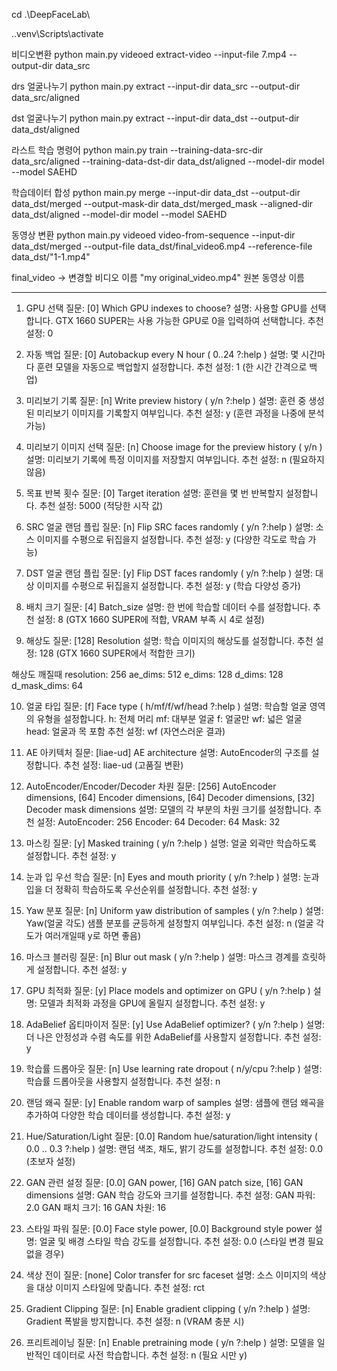  cd .\DeepFaceLab\ 

.\.venv\Scripts\activate


비디오변환
python main.py videoed extract-video --input-file 7.mp4 --output-dir data_src

drs 얼굴나누기
python main.py extract --input-dir data_src --output-dir data_src/aligned

dst 얼굴나누기
python main.py extract --input-dir data_dst --output-dir data_dst/aligned

라스트 학습 명령어
python main.py train --training-data-src-dir data_src/aligned --training-data-dst-dir data_dst/aligned --model-dir model --model SAEHD


학습데이터 합성
python main.py merge --input-dir data_dst --output-dir data_dst/merged --output-mask-dir data_dst/merged_mask --aligned-dir data_dst/aligned --model-dir model --model SAEHD


동영상 변환
python main.py videoed video-from-sequence --input-dir data_dst/merged --output-file data_dst/final_video6.mp4 --reference-file data_dst/"1-1.mp4" 

final_video -> 변경할 비디오 이름
"my original_video.mp4" 원본 동영상 이름


-------------------------------------
1. GPU 선택
질문: [0] Which GPU indexes to choose?
설명: 사용할 GPU를 선택합니다. GTX 1660 SUPER는 사용 가능한 GPU로 0을 입력하여 선택합니다.
추천 설정: 0

2. 자동 백업
질문: [0] Autobackup every N hour ( 0..24 ?:help )
설명: 몇 시간마다 훈련 모델을 자동으로 백업할지 설정합니다.
추천 설정: 1 (한 시간 간격으로 백업)

3. 미리보기 기록
질문: [n] Write preview history ( y/n ?:help )
설명: 훈련 중 생성된 미리보기 이미지를 기록할지 여부입니다.
추천 설정: y (훈련 과정을 나중에 분석 가능)

4. 미리보기 이미지 선택
질문: [n] Choose image for the preview history ( y/n )
설명: 미리보기 기록에 특정 이미지를 저장할지 여부입니다.
추천 설정: n (필요하지 않음)

5. 목표 반복 횟수
질문: [0] Target iteration
설명: 훈련을 몇 번 반복할지 설정합니다.
추천 설정: 5000 (적당한 시작 값)

6. SRC 얼굴 랜덤 플립
질문: [n] Flip SRC faces randomly ( y/n ?:help )
설명: 소스 이미지를 수평으로 뒤집을지 설정합니다.
추천 설정: y (다양한 각도로 학습 가능)

7. DST 얼굴 랜덤 플립
질문: [y] Flip DST faces randomly ( y/n ?:help )
설명: 대상 이미지를 수평으로 뒤집을지 설정합니다.
추천 설정: y (학습 다양성 증가)

8. 배치 크기
질문: [4] Batch_size
설명: 한 번에 학습할 데이터 수를 설정합니다.
추천 설정: 8 (GTX 1660 SUPER에 적합, VRAM 부족 시 4로 설정)

9. 해상도
질문: [128] Resolution
설명: 학습 이미지의 해상도를 설정합니다.
추천 설정: 128 (GTX 1660 SUPER에서 적합한 크기)

해상도 깨질때
resolution: 256
ae_dims: 512
e_dims: 128
d_dims: 128
d_mask_dims: 64

10. 얼굴 타입
질문: [f] Face type ( h/mf/f/wf/head ?:help )
설명: 학습할 얼굴 영역의 유형을 설정합니다.
h: 전체 머리
mf: 대부분 얼굴
f: 얼굴만
wf: 넓은 얼굴
head: 얼굴과 목 포함
추천 설정: wf (자연스러운 결과)

11. AE 아키텍처
질문: [liae-ud] AE architecture
설명: AutoEncoder의 구조를 설정합니다.
추천 설정: liae-ud (고품질 변환)

12. AutoEncoder/Encoder/Decoder 차원
질문: [256] AutoEncoder dimensions, [64] Encoder dimensions, [64] Decoder dimensions, [32] Decoder mask dimensions
설명: 모델의 각 부분의 차원 크기를 설정합니다.
추천 설정:
AutoEncoder: 256
Encoder: 64
Decoder: 64
Mask: 32

13. 마스킹
질문: [y] Masked training ( y/n ?:help )
설명: 얼굴 외곽만 학습하도록 설정합니다.
추천 설정: y

14. 눈과 입 우선 학습
질문: [n] Eyes and mouth priority ( y/n ?:help )
설명: 눈과 입을 더 정확히 학습하도록 우선순위를 설정합니다.
추천 설정: y

15. Yaw 분포
질문: [n] Uniform yaw distribution of samples ( y/n ?:help )
설명: Yaw(얼굴 각도) 샘플 분포를 균등하게 설정할지 여부입니다.
추천 설정: n
(얼굴 각도가 여러개일때 y로 하면 좋음)

16. 마스크 블러링
질문: [n] Blur out mask ( y/n ?:help )
설명: 마스크 경계를 흐릿하게 설정합니다.
추천 설정: y

17. GPU 최적화
질문: [y] Place models and optimizer on GPU ( y/n ?:help )
설명: 모델과 최적화 과정을 GPU에 올릴지 설정합니다.
추천 설정: y

18. AdaBelief 옵티마이저
질문: [y] Use AdaBelief optimizer? ( y/n ?:help )
설명: 더 나은 안정성과 수렴 속도를 위한 AdaBelief를 사용할지 설정합니다.
추천 설정: y

19. 학습률 드롭아웃
질문: [n] Use learning rate dropout ( n/y/cpu ?:help )
설명: 학습률 드롭아웃을 사용할지 설정합니다.
추천 설정: n

20. 랜덤 왜곡
질문: [y] Enable random warp of samples
설명: 샘플에 랜덤 왜곡을 추가하여 다양한 학습 데이터를 생성합니다.
추천 설정: y

21. Hue/Saturation/Light
질문: [0.0] Random hue/saturation/light intensity ( 0.0 .. 0.3 ?:help )
설명: 랜덤 색조, 채도, 밝기 강도를 설정합니다.
추천 설정: 0.0 (초보자 설정)

22. GAN 관련 설정
질문: [0.0] GAN power, [16] GAN patch size, [16] GAN dimensions
설명: GAN 학습 강도와 크기를 설정합니다.
추천 설정:
GAN 파워: 2.0
GAN 패치 크기: 16
GAN 차원: 16

23. 스타일 파워
질문: [0.0] Face style power, [0.0] Background style power
설명: 얼굴 및 배경 스타일 학습 강도를 설정합니다.
추천 설정: 0.0 (스타일 변경 필요 없을 경우)

24. 색상 전이
질문: [none] Color transfer for src faceset
설명: 소스 이미지의 색상을 대상 이미지 스타일에 맞춥니다.
추천 설정: rct

25. Gradient Clipping
질문: [n] Enable gradient clipping ( y/n ?:help )
설명: Gradient 폭발을 방지합니다.
추천 설정: n (VRAM 충분 시)

26. 프리트레이닝
질문: [n] Enable pretraining mode ( y/n ?:help )
설명: 모델을 일반적인 데이터로 사전 학습합니다.
추천 설정: n (필요 시만 y)
